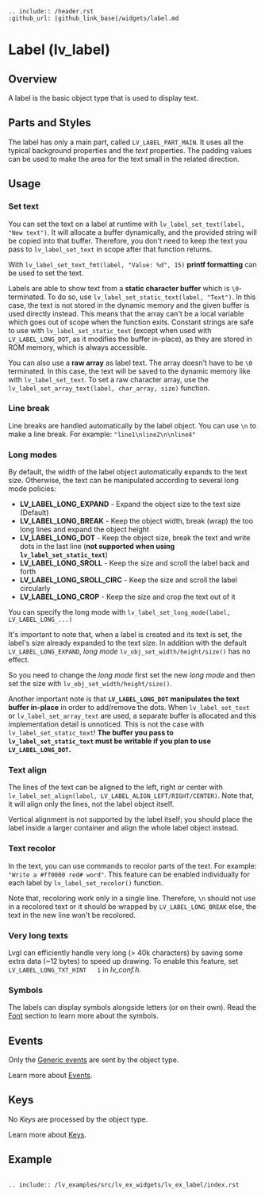```eval_rst
.. include:: /header.rst 
:github_url: |github_link_base|/widgets/label.md
```
# Label (lv_label)

## Overview
A label is the basic object type that is used to display text. 

## Parts and Styles
The label has only a main part, called `LV_LABEL_PART_MAIN`. It uses all the typical background properties and the *text* properties. 
The padding values can be used to make the area for the text small in the related direction.

## Usage

### Set text
You can set the text on a label at runtime with `lv_label_set_text(label, "New text")`. 
It will allocate a buffer dynamically, and the provided string will be copied into that buffer. 
Therefore, you don't need to keep the text you pass to `lv_label_set_text` in scope after that function returns.

With `lv_label_set_text_fmt(label, "Value: %d", 15)` **printf formatting** can be used to set the text.

Labels are able to show text from a **static character buffer** which is `\0`-terminated. 
To do so, use `lv_label_set_static_text(label, "Text")`. 
In this case, the text is not stored in the dynamic memory and the given buffer is used directly instead. 
This means that the array can't be a local variable which goes out of scope when the function exits. 
Constant strings are safe to use with `lv_label_set_static_text` (except when used with `LV_LABEL_LONG_DOT`, as it modifies the buffer in-place), as they are stored in ROM memory, which is always accessible.

You can also use a **raw array** as label text. 
The array doesn't have to be `\0` terminated. 
In this case, the text will be saved to the dynamic memory like with `lv_label_set_text`. 
To set a raw character array, use the `lv_label_set_array_text(label, char_array, size)` function.


### Line break

Line breaks are handled automatically by the label object. You can use `\n` to make a line break. For example: `"line1\nline2\n\nline4"`

### Long modes
By default, the width of the label object automatically expands to the text size. Otherwise, the text can be manipulated according to several long mode policies:

* **LV_LABEL_LONG_EXPAND** - Expand the object size to the text size (Default)
* **LV_LABEL_LONG_BREAK** - Keep the object width, break (wrap) the too long lines and expand the object height
* **LV_LABEL_LONG_DOT** - Keep the object size, break the text and write dots in the last line (**not supported when using `lv_label_set_static_text`**)
* **LV_LABEL_LONG_SROLL** - Keep the size and scroll the label back and forth
* **LV_LABEL_LONG_SROLL_CIRC** - Keep the size and scroll the label circularly
* **LV_LABEL_LONG_CROP** - Keep the size and crop the text out of it

You can specify the long mode with `lv_label_set_long_mode(label, LV_LABEL_LONG_...)`

It's important to note that, when a label is created and its text is set, the label's size already expanded to the text size. 
In addition with the default `LV_LABEL_LONG_EXPAND`, *long mode* `lv_obj_set_width/height/size()` has no effect.

So you need to change the *long mode* first set the new *long mode* and then set the size with  `lv_obj_set_width/height/size()`.

Another important note is that **`LV_LABEL_LONG_DOT` manipulates the text buffer in-place** in order to add/remove the dots. 
When `lv_label_set_text` or `lv_label_set_array_text` are used, a separate buffer is allocated and this implementation detail is unnoticed. 
This is not the case with `lv_label_set_static_text`! **The buffer you pass to `lv_label_set_static_text` must be writable if you plan to use `LV_LABEL_LONG_DOT`.**

### Text align

The lines of the text can be aligned to the left, right or center with `lv_label_set_align(label, LV_LABEL_ALIGN_LEFT/RIGHT/CENTER)`. Note that, it will align only the lines, not the label object itself.

Vertical alignment is not supported by the label itself; you should place the label inside a larger container and align the whole label object instead.

### Text recolor
In the text, you can use commands to recolor parts of the text. For example: `"Write a #ff0000 red# word"`. 
This feature can be enabled individually for each label by `lv_label_set_recolor()` function. 

Note that, recoloring work only in a single line. Therefore, `\n` should not use in a recolored text or it should be wrapped by `LV_LABEL_LONG_BREAK` else, the text in the new line won't be recolored.

### Very long texts

Lvgl can efficiently handle very long (> 40k characters) by saving some extra data (~12 bytes) to speed up drawing. To enable this feature, set `LV_LABEL_LONG_TXT_HINT   1` in *lv_conf.h*.

### Symbols
The labels can display symbols alongside letters (or on their own). Read the [Font](/overview/font) section to learn more about the symbols.

## Events
Only the [Generic events](../overview/event.html#generic-events) are sent by the object type.

Learn more about [Events](/overview/event).

## Keys
No *Keys* are processed by the object type.

Learn more about [Keys](/overview/indev).

## Example

```eval_rst

.. include:: /lv_examples/src/lv_ex_widgets/lv_ex_label/index.rst

```

